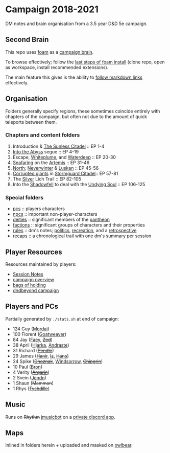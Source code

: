 # Campaign 2018-2021
DM notes and brain organisation from a 3.5 year D&D 5e campaign.

## Second Brain
This repo uses [foam](https://foambubble.github.io/foam/) as a [campaign brain](https://clux.github.io/probes/post/2020-09-27-second-brain/).

To browse effectively; follow the [last steps of foam install](https://foambubble.github.io/foam/#getting-started) (clone repo, open as workspace, install recommended extensions).

The main feature this gives is the ability to [follow markdown links](https://marketplace.visualstudio.com/items?itemName=tchayen.markdown-links) effectively.

## Organisation
Folders generally specify regions, these sometimes coincide entirely with chapters of the campaign, but often not due to the amount of quick teleports between them.

### Chapters and content folders

1. Introduction & [The Sunless Citadel](./waterdeep/sunless-citadel.md) :: EP 1-4
2. [Into the Abyss](./underdark) segue :: EP 4-19
3. Escape, [Whiteplume](./whiteplume), and [Waterdeep](./waterdeep/waterdeep.md) :: EP 20-30
4. [Seafaring](./seaofbones) on the [Artemis](./seaofbones/artemis.md) :: EP 31-46
5. [North](./north); [Neverwinter](./north/neverwinter.md) & [Luskan](./north/luskan.md) :: EP 45-56
6. [Corrupted giants](./spine) in [Stormguard Citadel](./spine/stormguard-citadel.md):: EP 57-81
7. The [Silver](./factions/silver-helix.md) Lich Trail :: EP 82-105
8. Into the [Shadowfell](./planar/shadowfell.md) to deal with the [Undying Soul](./factions/undying-soul.md) :: EP 106-125

### Special folders

- [pcs](./pcs) :: players characters
- [npcs](./npcs) :: important non-player-characters
- [deities](./deities) :: significant members of the [pantheon](./deities/pantheon.md)
- [factions](./factions) :: significant groups of characters and their properties
- [rules](./rules) :: dm's notes; [politics](./rules/politics.md), [recreation](./rules/recreation.md), and a [retrospective](./rules/retrospective.md)
- [recaps](./recaps) :: a chronological trail with one dm's summary per session

## Player Resources
Resources maintained by players:

- [Session Notes](https://paper.dropbox.com/doc/Session-Notes-0oWR0cmuMrCW4LKxswa5n)
- [campaign overview](https://paper.dropbox.com/doc/Underdark-Underhandedness-ChiGXnq0KQmXRT80U5E52)
- [bags of holding](https://paper.dropbox.com/doc/Bag-of-Holding-hGxQwKOHsxgVkM1sjQnrX)
- [dndbeyond campaign](https://www.dndbeyond.com/campaigns/156017)

## Players and PCs
Partially generated by `./stats.sh` at end of campaign:

- 124 Guy ([Mordai](./pcs/mordai.md))
- 100 Florent ([Goatweaver](./pcs/goatweaver.md))
- 84 Jay ([Faey](./pcs/faey.md), ~~[Zed](./pcs/zed.md)~~)
- 38 April ([Hjarka](./pcs/hjarka.md), [Andraste](./pcs/andraste.md))
- 31 Richard (~~[Pendle](./pcs/pendle.md)~~)
- 29 James (~~[Hanir](./pcs/hanir.md)~~, ~~[Iz](./pcs/iz.md)~~, ~~[Hans](./pcs/hanir.md)~~)
- 24 Spike (~~[Dhoznak](./pcs/dhoznak.md)~~, [Windsorrow](./pcs/windsorrow.md), ~~[Chipgrin](./pcs/chipgrin.md)~~)
- 10 Paul ([Bron](./pcs/bron.md))
- 4 Verity (~~[Arqarin](./pcs/arqarin.md)~~)
- 2 Svein ([Jendn](./pcs/jendn.md))
- 1 Shaun (~~Mammon~~)
- 1 Rhys (~~[Tyshdille](./pcs/tyshdille.md)~~)

## Music
Runs on ~~Rhythm~~ [jmusicbot](https://github.com/jagrosh/MusicBot) on a [private discord app](https://discord.com/developers/applications/890319108846006333).

## Maps
Inlined in folders herein + uploaded and masked on [owlbear](https://www.owlbear.rodeo/game/P0HxzUmDI).
